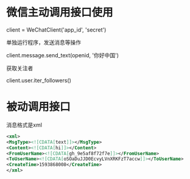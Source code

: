 微信主动调用接口使用
=================

client = WeChatClient('app_id', 'secret')

单独运行程序，发送消息等操作

client.message.send_text(openid, '你好中国')

获取关注者

client.user.iter_followers()

被动调用接口
==========

消息格式是xml

```xml
<xml>
<MsgType><![CDATA[text]]></MsgType>
<Content><![CDATA[hi]]></Content>
<FromUserName><![CDATA[gh_9e5af8f72f7e]]></FromUserName>
<ToUserName><![CDATA[oSOaDuJJD0EcvyLVnXRKFzT7accw]]></ToUserName>
<CreateTime>1593868008</CreateTime>
</xml>
```